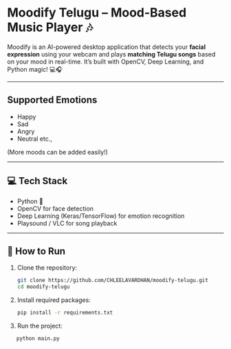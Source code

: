#  Moodify Telugu – Mood-Based Music Player 🎶

Moodify is an AI-powered desktop application that detects your **facial expression** using your webcam and plays **matching Telugu songs** based on your mood in real-time. It’s built with OpenCV, Deep Learning, and Python magic! 💻🎧

---

##  Supported Emotions
- Happy 
- Sad 
- Angry 
- Neutral etc., 

(More moods can be added easily!)

---

## 💻 Tech Stack
- Python 🐍
- OpenCV for face detection
- Deep Learning (Keras/TensorFlow) for emotion recognition
- Playsound / VLC for song playback

---

## 🚀 How to Run
1. Clone the repository:
   ```bash
   git clone https://github.com/CHLEELAVARDHAN/moodify-telugu.git
   cd moodify-telugu

2. Install required packages:
   ```bash
   pip install -r requirements.txt

3. Run the project:
```bash
   python main.py
